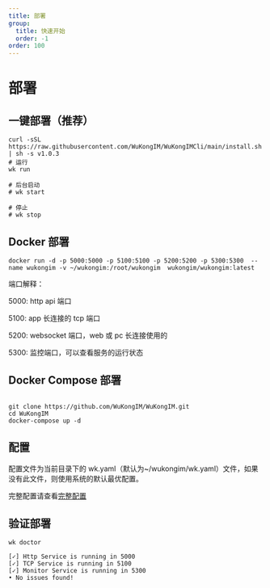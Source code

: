 ```yaml
---
title: 部署
group:
  title: 快速开始
  order: -1
order: 100
---
```


# 部署

## 一键部署（推荐）

```shell
curl -sSL https://raw.githubusercontent.com/WuKongIM/WuKongIMCli/main/install.sh | sh -s v1.0.3
# 运行
wk run

# 后台启动
# wk start

# 停止
# wk stop

```

## Docker 部署

```shell
docker run -d -p 5000:5000 -p 5100:5100 -p 5200:5200 -p 5300:5300  --name wukongim -v ~/wukongim:/root/wukongim  wukongim/wukongim:latest
```

端口解释：

5000: http api 端口

5100: app 长连接的 tcp 端口

5200: websocket 端口，web 或 pc 长连接使用的

5300: 监控端口，可以查看服务的运行状态

## Docker Compose 部署

```shell

git clone https://github.com/WuKongIM/WuKongIM.git
cd WuKongIM
docker-compose up -d

```

## 配置

配置文件为当前目录下的 wk.yaml（默认为~/wukongim/wk.yaml）文件，如果没有此文件，则使用系统的默认最优配置。

完整配置请查看[完整配置](/guide/fullconfig)

## 验证部署

```shell
wk doctor
```

```shell
[✓] Http Service is running in 5000
[✓] TCP Service is running in 5100
[✓] Monitor Service is running in 5300
• No issues found!
```
